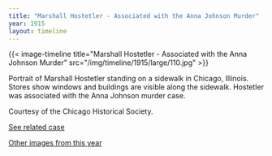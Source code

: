 ```yaml
---
title: "Marshall Hostetler - Associated with the Anna Johnson Murder"
year: 1915
layout: timeline
---
```


{{< image-timeline title="Marshall Hostetler - Associated with the Anna Johnson Murder" src="/img/timeline/1915/large/110.jpg" >}}


Portrait of Marshall Hostetler standing on a sidewalk in Chicago, Illinois. Stores show windows and buildings are visible along the sidewalk. Hostetler was associated with the Anna Johnson murder case. 

Courtesy of the Chicago Historical Society. 

[See related case](/database/3915/)  

[Other images from this year](/historical/timeline/1915)